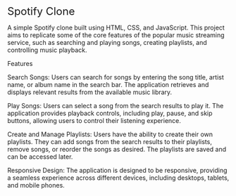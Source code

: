 <span style="font-size: 24px;">Spotify Clone</span>


A simple Spotify clone built using HTML, CSS, and JavaScript. This project aims to replicate some of the core features of the popular music streaming service, such as searching and playing songs, creating playlists, and controlling music playback.

Features


Search Songs: Users can search for songs by entering the song title, artist name, or album name in the search bar. The application retrieves and displays relevant results from the available music library.

Play Songs: Users can select a song from the search results to play it. The application provides playback controls, including play, pause, and skip buttons, allowing users to control their listening experience.

Create and Manage Playlists: Users have the ability to create their own playlists. They can add songs from the search results to their playlists, remove songs, or reorder the songs as desired. The playlists are saved and can be accessed later.

Responsive Design: The application is designed to be responsive, providing a seamless experience across different devices, including desktops, tablets, and mobile phones.







